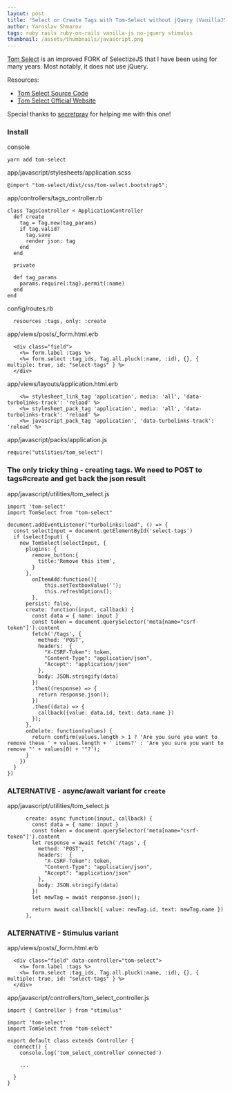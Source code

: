 ```yaml
---
layout: post
title: "Select or Create Tags with Tom-Select without jQuery (VanillaJS)"
author: Yaroslav Shmarov
tags: ruby rails ruby-on-rails vanilla-js no-jquery stimulus
thumbnail: /assets/thumbnails/javascript.png
---
```


[Tom Select](https://tom-select.js.org/) is an improved FORK of SelectizeJS that I have been using for many years.
Most notably, it does not use jQuery.

Resources:
* [Tom Select Source Code](https://github.com/selectize/selectize.js)
* [Tom Select Official Website](https://tom-select.js.org/)

Special thanks to [secretpray](https://github.com/secretpray) for helping me with this one!

### Install

console
```
yarn add tom-select
```
app/javascript/stylesheets/application.scss
```
@import "tom-select/dist/css/tom-select.bootstrap5";
```
app/controllers/tags_controller.rb
```
class TagsController < ApplicationController
  def create
    tag = Tag.new(tag_params)
    if tag.valid?
      tag.save
      render json: tag
    end
  end

  private

  def tag_params
    params.require(:tag).permit(:name)
  end
end
```
config/routes.rb
```
  resources :tags, only: :create
```
app/views/posts/_form.html.erb
```
  <div class="field">
    <%= form.label :tags %>
    <%= form.select :tag_ids, Tag.all.pluck(:name, :id), {}, { multiple: true, id: "select-tags" } %>
  </div>
```
app/views/layouts/application.html.erb
```
    <%= stylesheet_link_tag 'application', media: 'all', 'data-turbolinks-track': 'reload' %>
    <%= stylesheet_pack_tag 'application', media: 'all', 'data-turbolinks-track': 'reload' %>
    <%= javascript_pack_tag 'application', 'data-turbolinks-track': 'reload' %>
```
app/javascript/packs/application.js
```
require("utilities/tom_select")
```

### The only tricky thing - creating tags. We need to POST to tags#create and get back the json result

app/javascript/utilities/tom_select.js
```
import 'tom-select'
import TomSelect from "tom-select"

document.addEventListener("turbolinks:load", () => {
  const selectInput = document.getElementById('select-tags')
  if (selectInput) {
    new TomSelect(selectInput, {
      plugins: {
        remove_button:{
          title:'Remove this item',
        }
      },
  		onItemAdd:function(){
  			this.setTextboxValue('');
  			this.refreshOptions();
  		},
      persist: false,
      create: function(input, callback) {
        const data = { name: input }
        const token = document.querySelector('meta[name="csrf-token"]').content
        fetch('/tags', {
          method: 'POST',
          headers:  {
            "X-CSRF-Token": token,
            "Content-Type": "application/json",
            "Accept": "application/json"
          },
          body: JSON.stringify(data)
        })
        .then((response) => {
          return response.json();
        })
        .then((data) => {
          callback({value: data.id, text: data.name })
        });
      },
      onDelete: function(values) {
        return confirm(values.length > 1 ? 'Are you sure you want to remove these ' + values.length + ' items?' : 'Are you sure you want to remove "' + values[0] + '"?');
      }
    })
  }
})
```

### ALTERNATIVE - async/await variant for `create`

app/javascript/utilities/tom_select.js
```
      create: async function(input, callback) {
        const data = { name: input }
        const token = document.querySelector('meta[name="csrf-token"]').content
        let response = await fetch('/tags', {
          method: 'POST',
          headers:  {
            "X-CSRF-Token": token,
            "Content-Type": "application/json",
            "Accept": "application/json"
          },
          body: JSON.stringify(data)
        })
        let newTag = await response.json();

        return await callback({ value: newTag.id, text: newTag.name })
      },
```

### ALTERNATIVE - Stimulus variant

app/views/posts/_form.html.erb
```
  <div class="field" data-controller="tom-select">
    <%= form.label :tags %>
    <%= form.select :tag_ids, Tag.all.pluck(:name, :id), {}, { multiple: true, id: "select-tags" } %>
  </div>
```

app/javascript/controllers/tom_select_controller.js
```
import { Controller } from "stimulus"

import 'tom-select'
import TomSelect from "tom-select"

export default class extends Controller {
  connect() {
    console.log('tom_select_controller connected')

    ...

  }
}
```